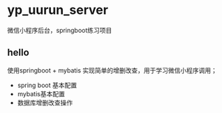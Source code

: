 # yp_uurun_server
微信小程序后台，springboot练习项目
## hello 
使用springboot + mybatis 实现简单的增删改查，用于学习微信小程序调用；
* spring boot 基本配置
* mybatis基本配置
* 数据库增删改查操作
